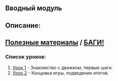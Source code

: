 ## Вводный модуль

Описание: 
--
[Полезные материалы]() / [БАГИ!]()
--

### Список уроков:
1. [Урок 1](https://github.com/IT-Compot/Python-methodologies/tree/main/first-stage/Introduction%20module/lesson-1) - Знакомство с движком, первые шаги.
2. [Урок 2](https://github.com/IT-Compot/Python-methodologies/tree/main/first-stage/Introduction%20module/lesson-2) - Концовка игры, подведение итогов.
